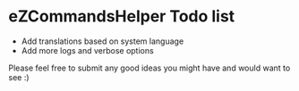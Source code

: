 # eZCommandsHelper Todo list

- Add translations based on system language
- Add more logs and verbose options

Please feel free to submit any good ideas you might have and would want to see :)

